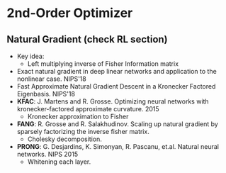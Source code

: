 # 2nd-Order Optimizer

## Natural Gradient (check RL section)
- Key idea:
	- Left multiplying inverse of Fisher Information matrix
- Exact natural gradient in deep linear networks and application to the nonlinear case. NIPS'18
- Fast Approximate Natural Gradient Descent in a Kronecker Factored Eigenbasis. NIPS'18
- **KFAC**: J. Martens and R. Grosse. Optimizing neural networks with kronecker-factored approximate curvature. 2015
	- Kronecker approximation to Fisher
- **FANG**: R. Grosse and R. Salakhudinov. Scaling up natural gradient by sparsely factorizing the inverse fisher matrix.
	- Cholesky decomposition.
- **PRONG**: G. Desjardins, K. Simonyan, R. Pascanu, et.al. Natural neural networks. NIPS 2015
	- Whitening each layer.
